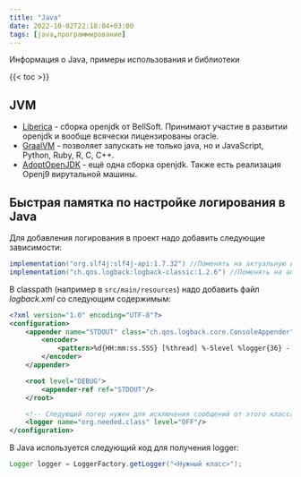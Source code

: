 ```yaml
---
title: "Java"
date: 2022-10-02T22:18:04+03:00
tags: [java,программирование]
---
```


Информация о Java, примеры использования и библиотеки

{{< toc >}}

## JVM

* [Liberica](https://bell-sw.com/pages/products/) - сборка openjdk от BellSoft. Принимают участие в развитии openjdk и вообще всячески лицензированы oracle.
* [GraalVM](https://www.graalvm.org/) - позволяет запускать не только java, но и JavaScript, Python, Ruby, R, C, C++.
* [AdoptOpenJDK](https://adoptopenjdk.net/) - ещё одна сборка openjdk. Также есть реализация Openj9 вирутальной машины.

## Быстрая памятка по настройке логирования в Java

Для добавления логирования в проект надо добавить следующие зависимости:

```gradle
implementation("org.slf4j:slf4j-api:1.7.32") //Поменять на актуальную версию
implementation("ch.qos.logback:logback-classic:1.2.6") //Поменять на актуальную версию
```

В classpath (например в `src/main/resources`) надо добавить файл *logback.xml* со следующим содержимым:

```xml
<?xml version="1.0" encoding="UTF-8"?>
<configuration>
    <appender name="STDOUT" class="ch.qos.logback.core.ConsoleAppender">
        <encoder>
            <pattern>%d{HH:mm:ss.SSS} [%thread] %-5level %logger{36} - %msg%n</pattern>
        </encoder>
    </appender>

    <root level="DEBUG">
        <appender-ref ref="STDOUT"/>
    </root>

    <!-- Следующий логер нужен для исключения сообщений от этого класса в лог -->
    <logger name="org.needed.class" level="OFF"/>
</configuration>
```

В Java используется следующий код для получения logger:

```java
Logger logger = LoggerFactory.getLogger("<Нужный класс>");
```
